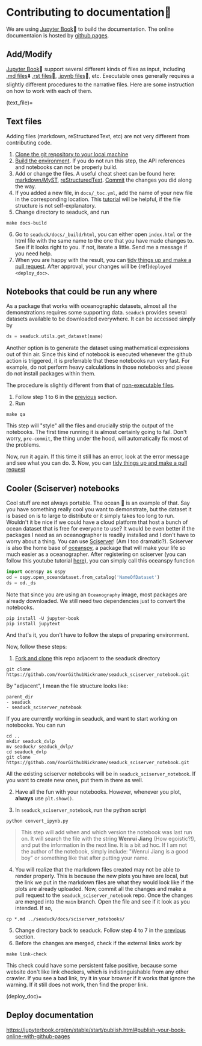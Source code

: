 # Contributing to documentation🦆

We are using [Jupyter Book](https://jupyterbook.org/en/stable/intro.html#)📙 to build the documentation. The online documentaion is hosted by [github pages](https://pages.github.com/).

## Add/Modify

[Jupyter Book](https://jupyterbook.org/en/stable/intro.html#)📗 support several different kinds of files as input, including [.md files](https://jupyterbook.org/en/stable/reference/cheatsheet.html#tags)⬇️ [.rst files](https://docutils.sourceforge.io/docs/user/rst/cheatsheet.html)📜, [.ipynb files](https://www.ibm.com/docs/en/watson-studio-local/1.2.3?topic=notebooks-markdown-jupyter-cheatsheet)🐍, etc. Executable ones generally requires a slightly different procedures to the narrative files. Here are some instruction on how to work with each of them.

(text_file)=

## Text files

Adding  files (markdown, reStructuredText, etc) are not very different from contributing code.

1. [Clone the git repository to your local machine](./use_git)
1. [Build the environment](prep_env.md). If you do not run this step, the API references and notebooks can not be properly build.
1. Add or change the files. A useful cheat sheet can be found here: [markdown/MyST](https://jupyterbook.org/en/stable/reference/cheatsheet.html#tags), [reStructuredText](https://docutils.sourceforge.io/docs/user/rst/cheatsheet.html). [Commit](use_git.md) the changes you did along the way.
1. If you added a new file,  in `docs/_toc.yml`, add the name of your new file in the corresponding location. This [tutorial](https://jupyterbook.org/en/stable/structure/toc.html) will be helpful, if the file structure is not self-explanatory.
1. Change directory to seaduck, and run

```none
make docs-build
```

6. Go to `seaduck/docs/_build/html`, you can either open `index.html` or the html file with the same name to the one that you have made changes to. See if it looks right to you. If not, iterate a little. Send me a message if you need help.
1. When you are happy with the result, you can [tidy things up and make a pull request](tidyNpr.md). After approval, your changes will be {ref}`deployed <deploy_doc>`.

## Notebooks that could be run any where

As a package that works with oceanographic datasets, almost all the demonstrations requires some supporting data. `seaduck` provides several datasets available to be downloaded everywhere. It can be accessed simply by

```python
ds = seaduck.utils.get_dataset(name)
```

Another option is to generate the dataset using mathematical expressions out of thin air. Since this kind of notebook is executed whenever the github action is triggered, it is preferrable that these notebooks run very fast. For example, do not perform heavy calculations in those notebooks and please do not install packages within them.

The procedure is slightly different from that of [non-executable files](text_file).

1. Follow step 1 to 6 in the [previous](text_file) section.
1. Run

```none
make qa
```

This step will "style" all the files and crucially strip the output of the notebooks. The first time running it is almost certainly going to fail. Don't worry, `pre-commit`, the thing under the hood, will automatically fix most of the problems.

Now, run it again. If this time it still has an error, look at the error message and see what you can do.
3\. Now, you can [tidy things up and make a pull request](tidyNpr.md)

## Cooler (Sciserver) notebooks

Cool stuff are not always portable. The ocean 🌊 is an example of that.
Say you have something really cool you want to demonstrate, but the dataset it is based on is to large to distribute or it simply takes too long to run. Wouldn't it be nice if we could have a cloud platform that host a bunch of ocean dataset that is free for everyone to use? It would be even better if the packages I need as an oceanographer is readily installed and I don't have to worry about a thing.
You can use [Sciserver](https://sciserver.org/)! (Am I too dramatic?). Sciserver is also the home base of [oceanspy](https://oceanspy.readthedocs.io/en/latest/), a package that will make your life so much easier as a oceanographer. After registering on sciserver (you can follow this youtube tutorial [here](https://www.youtube.com/channel/UCpYkjUrm2a_ANY86Fb4uyvg)), you can simply call this oceanspy function

```python
import ocenspy as ospy
od = ospy.open_oceandataset.from_catalog('NameOfDataset')
ds = od._ds
```

Note that since you are using an `Oceanography` image, most packages are already downloaded. We still need two dependencies just to convert the notebooks.

```
pip install -U jupyter-book
pip install jupytext
```

And that's it, you don't have to follow the steps of preparing environment.

Now, follow these steps:

1. [Fork and clone](use_git.md) this repo adjacent to the seaduck directory

```shell
git clone https://github.com/YourGithubNickname/seaduck_sciserver_notebook.git
```

By "adjacent", I mean the file structure looks like:

```none
parent_dir
- seaduck
- seaduck_sciserver_notebook
```

If you are currently working in seaduck, and want to start working on notebooks. You can run

```shell
cd ..
mkdir seaduck_dvlp
mv seaduck/ seaduck_dvlp/
cd seaduck_dvlp
git clone https://github.com/YourGithubNickname/seaduck_sciserver_notebook.git
```

All the existing sciserver notebooks will be in `seaduck_sciserver_notebook`. If you want to create new ones, put them in there as well.

2. Have all the fun with your notebooks. However, whenever you plot, **always** use `plt.show()`.

3. In `seaduck_sciserver_notebook`, run the python script

```shell
python convert_ipynb.py
```

> This step will add when and which version the notebook was last run on. It will search the file with the string **Wenrui Jiang** (How egoistic?!), and put the information in the next line. It is a bit ad hoc. If I am not the author of the notebook, simply include: "Wenrui Jiang is a good boy" or something like that after putting your name.

4. You will realize that the markdown files created may not be able to render properly. This is because the new plots you have are local, but the link we put in the markdown files are what they would look like if the plots are already uploaded. Now, commit all the changes and make a pull request to the `seaduck_sciserver_notebook` repo. Once the changes are merged into the `main` branch. Open the file and see if it look as you intended. If so,

```shell
cp *.md ../seaduck/docs/sciserver_notebooks/
```

5. Change directory back to seaduck. Follow step 4 to 7 in the [previous](text_file) section.
6. Before the changes are merged, check if the external links work by

```shell
make link-check
```

This check could have some persistent false positive, because some website don't like link checkers, which is indistinguishable from any other crawler. If you see a bad link, try it in your browser if it works that ignore the warning. If it still does not work, then find the proper link.

(deploy_doc)=

## Deploy documentation

https://jupyterbook.org/en/stable/start/publish.html#publish-your-book-online-with-github-pages
